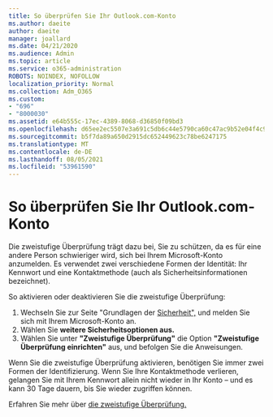 ```yaml
---
title: So überprüfen Sie Ihr Outlook.com-Konto
ms.author: daeite
author: daeite
manager: joallard
ms.date: 04/21/2020
ms.audience: Admin
ms.topic: article
ms.service: o365-administration
ROBOTS: NOINDEX, NOFOLLOW
localization_priority: Normal
ms.collection: Adm_O365
ms.custom:
- "696"
- "8000030"
ms.assetid: e64b555c-17ec-4389-8068-d36850f09bd3
ms.openlocfilehash: d65ee2ec5507e3a691c5db6c44e5790ca60c47ac9b52e04f4c9052bf9503402d
ms.sourcegitcommit: b5f7da89a650d2915dc652449623c78be6247175
ms.translationtype: MT
ms.contentlocale: de-DE
ms.lasthandoff: 08/05/2021
ms.locfileid: "53961590"
---
```

# <a name="how-to-verify-your-outlookcom-account"></a>So überprüfen Sie Ihr Outlook.com-Konto

Die zweistufige Überprüfung trägt dazu bei, Sie zu schützen, da es für eine andere Person schwieriger wird, sich bei Ihrem Microsoft-Konto anzumelden. Es verwendet zwei verschiedene Formen der Identität: Ihr Kennwort und eine Kontaktmethode (auch als Sicherheitsinformationen bezeichnet).
  
So aktivieren oder deaktivieren Sie die zweistufige Überprüfung:
  
1. Wechseln Sie zur Seite "Grundlagen der [Sicherheit",](https://go.microsoft.com/fwlink/?linkid=842325) und melden Sie sich mit Ihrem Microsoft-Konto an.
2. Wählen Sie **weitere Sicherheitsoptionen aus.**
3. Wählen Sie unter **"Zweistufige Überprüfung"** die Option **"Zweistufige Überprüfung einrichten"** aus, und befolgen Sie die Anweisungen.

Wenn Sie die zweistufige Überprüfung aktivieren, benötigen Sie immer zwei Formen der Identifizierung. Wenn Sie Ihre Kontaktmethode verlieren, gelangen Sie mit Ihrem Kennwort allein nicht wieder in Ihr Konto – und es kann 30 Tage dauern, bis Sie wieder zugriffen können.
  
Erfahren Sie mehr über [die zweistufige Überprüfung.](https://go.microsoft.com/fwlink/?linkid=872270)
  